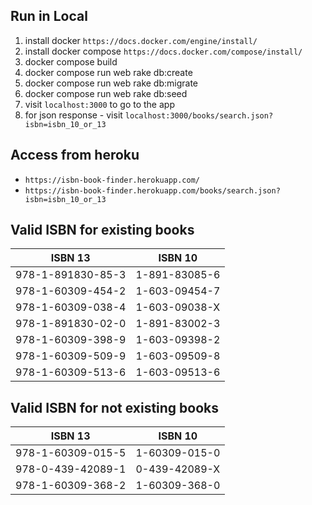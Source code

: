 ## Run in Local

1. install docker
  `https://docs.docker.com/engine/install/`
2. install docker compose
  `https://docs.docker.com/compose/install/`
3. docker compose build
4. docker compose run web rake db:create
5. docker compose run web rake db:migrate
6. docker compose run web rake db:seed
7. visit `localhost:3000` to go to the app
8. for json response - visit `localhost:3000/books/search.json?isbn=isbn_10_or_13`

## Access from heroku

* `https://isbn-book-finder.herokuapp.com/`
* `https://isbn-book-finder.herokuapp.com/books/search.json?isbn=isbn_10_or_13`

## Valid ISBN for existing books

|      ISBN 13       |       ISBN 10     |
| ------------------ | ----------------- |
| 978-1-891830-85-3  |  1-891-83085-6    |
| 978-1-60309-454-2  |  1-603-09454-7    |
| 978-1-60309-038-4  |  1-603-09038-X    |
| 978-1-891830-02-0  |  1-891-83002-3    |
| 978-1-60309-398-9  |  1-603-09398-2    |
| 978-1-60309-509-9  |  1-603-09509-8    |
| 978-1-60309-513-6  |  1-603-09513-6    |

## Valid ISBN for not existing books

|      ISBN 13       |       ISBN 10     |
| ------------------ | ----------------- |
| 978-1-60309-015-5  |   1-60309-015-0   |
| 978-0-439-42089-1  |   0-439-42089-X   |
| 978-1-60309-368-2  |   1-60309-368-0   |
